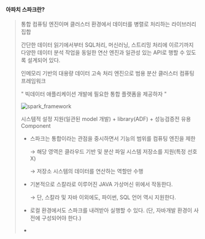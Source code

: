 #### 아파치 스파크란? 

> 통합 컴퓨팅 엔진이며 클러스터 환경에서 데이터를 병렬로 처리하는 라이브러리 집합 
>
> 간단한 데이터 읽기에서부터 SQL처리, 머신러닝, 스트리밍 처리에 이르기까지 다양한 데이터 분석 작업을 동일한 연산 엔진과 일관성 있는 API로 행할 수 있도록 설계되어 있다. 
>
> 인메모리 기반의 대용량 데이터 고속 처리 엔진으로 범용 분산 클러스터 컴퓨팅 프레임워크 
>
> " 빅데이터 애플리케이션 개발에 필요한 통합 플랫폼을 제공하자 "
>
> ![spark_framework](../../../../TIL/TIL/image/spark_framework.png)
>
> 시스템적 설정 지원(일관된 model 개발) + library(ADF) + 성능검증전 유용 Component 
>
> - 스파크는 통합이라는 관점을 중시하면서 기능의 범위를 컴퓨팅 엔진을 제한
>
>   → 해당 영역은 클라우드 기반 및 분산 파일 시스템 저장소를 지원(특정 선호 X)
>
>   → 저장소 시스템의 데이터를 연산하는 역할만 수행 
>
> - 기본적으로 스칼라로 이루어진 JAVA 가상머신 위에서 작동한다. 
>
>   → 단, 스칼라 및 자바 이외에도, 파이썬, SQL 언어 역시 지원한다. 
>
> - 로컬 환경에서도 스파크를 내려받아 실행할 수 있다. (단, 자바개발 환경이 사전에 구성되어야 한다.)
>
> - 